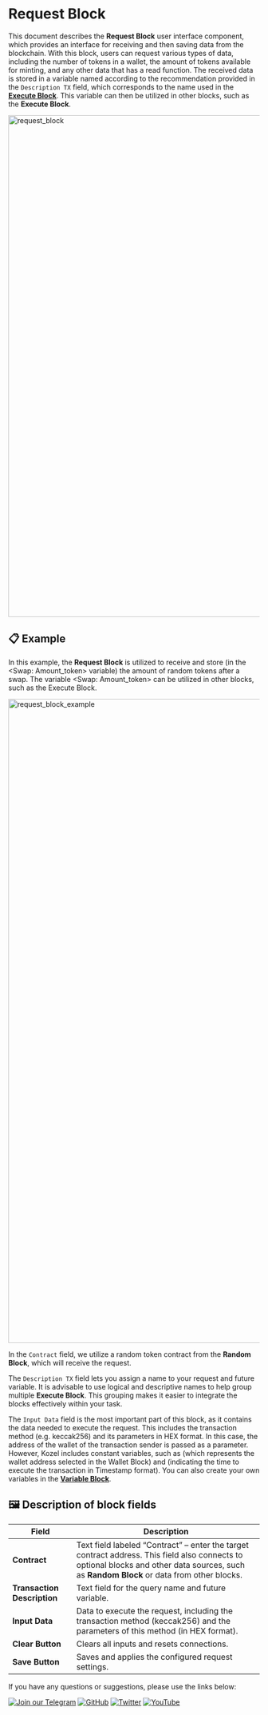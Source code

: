 # Request Block

This document describes the **Request Block** user interface component, which provides an interface for receiving and then saving data from the blockchain. With this block, users can request various types of data, including the number of tokens in a wallet, the amount of tokens available for minting, and any other data that has a read function. The received data is stored in a variable named according to the recommendation provided in the `Description TX` field, which corresponds to the name used in the [**Execute Block**](https://github.com/dry-com/kozel/blob/main/blocks/execute_block.md#:~:text=The%20Description%20TX%20field%20allows%20you%20to%20provide%20a%20name%20for%20your%20transaction.%20It%20is%20recommended%20to%20use%20logical%20names%2C%20such%20as%20%22Moonwell%3A%22%2C%20since%20this%20field%20serves%20as%20a%20variable%20that%20helps%20you%20group%20several%20Execute%20Blocks.%20This%20grouping%20facilitates%20the%20proper%20mixing%20of%20blocks%20in%20your%20task.). This variable can then be utilized in other blocks, such as the **Execute Block**.

<img width="1004" alt="request_block" src="https://github.com/user-attachments/assets/26ca1da1-db3c-43a0-8faf-886612b99c5c" />

## 📋 Example

In this example, the **Request Block** is utilized to receive and store (in the <Swap: Amount_token> variable) the amount of random tokens after a swap. The variable <Swap: Amount_token> can be utilized in other blocks, such as the Execute Block.

<img width="1289" alt="request_block_example" src="https://github.com/user-attachments/assets/fa64fda2-444c-4889-80ee-d88e7e246ec0" />

In the `Contract` field, we utilize a random token contract from the **Random Block**, which will receive the request. 

The `Description TX` field lets you assign a name to your request and future variable. It is advisable to use logical and descriptive names to help group multiple **Execute Block**. This grouping makes it easier to integrate the blocks effectively within your task.

The `Input Data` field is the most important part of this block, as it contains the data needed to execute the request. This includes the transaction method (e.g. keccak256) and its parameters in HEX format. In this case, the address of the wallet of the transaction sender is passed as a parameter. However, Kozel includes constant variables, such as <addr> (which represents the wallet address selected in the Wallet Block) and <deadline> (indicating the time to execute the transaction in Timestamp format). You can also create your own variables in the [**Variable Block**](https://github.com/dry-com/kozel/blob/main/blocks/variable_block.md).

## 🖼 Description of block fields

| Field                                    | Description                                                                                         |
|------------------------------------------|-----------------------------------------------------------------------------------------------------|
| **Contract**                             | Text field labeled “Contract” – enter the target contract address. This field also connects to optional blocks and other data sources, such as **Random Block** or data from other blocks.                                   |
| **Transaction Description**              | Text field for the query name and future variable.      |
| **Input Data**                           | Data to execute the request, including the transaction method (keccak256) and the parameters of this method (in HEX format).                            |
| **Clear Button**                         | Clears all inputs and resets connections.                                                           |
| **Save Button**                          | Saves and applies the configured request settings.                                                 |



If you have any questions or suggestions, please use the links below:

[![Join our Telegram](https://img.shields.io/badge/Telegram-2CA5E0?style=for-the-badge&logo=telegram&logoColor=white)](https://t.me/hidden_coding)
[![GitHub](https://img.shields.io/badge/GitHub-181717?style=for-the-badge&logo=github&logoColor=white)](https://github.com/HiddenCodeDevs/)
[![Twitter](https://img.shields.io/badge/Twitter-1DA1F2?style=for-the-badge&logo=x&logoColor=white)](https://x.com/hidden_coding)
[![YouTube](https://img.shields.io/badge/YouTube-FF0000?style=for-the-badge&logo=youtube&logoColor=white)](https://www.youtube.com/@flaming_chameleon)
